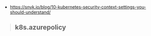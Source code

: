 - https://snyk.io/blog/10-kubernetes-security-context-settings-you-should-understand/

> ## k8s.azurepolicy

